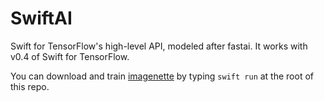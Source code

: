 # SwiftAI

Swift for TensorFlow's high-level API, modeled after fastai. It works with v0.4 of Swift for TensorFlow.

You can download and train [imagenette](https://github.com/fastai/imagenette/) by typing `swift run` at the root of this repo.
